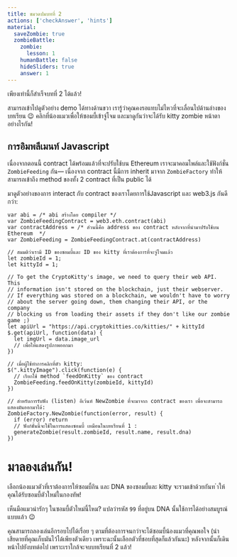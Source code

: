 ```yaml
---
title: ขมวดปมบทที่ 2
actions: ['checkAnswer', 'hints']
material:
  saveZombie: true
  zombieBattle:
    zombie:
      lesson: 1
    humanBattle: false
    hideSliders: true
    answer: 1
---
```


เพียงเท่านี้ก็สำเร็จบทที่ 2 ได้แล้ว!

สามารถเข้าไปดูตัวอย่าง demo ได้ทางด้านขวา เรารู้ว่าคุณคงรอแทบไม่ไหวที่จะเลื่อนไปด้านล่างของบทเรียน 😉 คลิกที่น้องแมวเพื่อให้ซอมบี้เข้าจู่โจม และมาดูกันว่าจะได้รับ kitty zombie หน้าตาอย่างไรกัน!

## การอิมพลีเมนท์ Javascript 

เนื่องจากตอนนี้ contract ได้พร้อมแล้วที่จะปรับใช้บน Ethereum เราจะมาคอมไพล์และใช้ฟังก์ชั่น `ZombieFeeding` กัน— เนื่องจาก contract นี้มีการ inherit  มาจาก `ZombieFactory` ทำให้สามารถเข้าถึง method ของทั้ง 2 contract ที่เป็น public ได้

มาดูตัวอย่างของการ interact กับ contract ของเราโดยการใช้Javascript และ web3.js กันดีกว่า:

```
var abi = /* abi สร้างโดย compiler */
var ZombieFeedingContract = web3.eth.contract(abi)
var contractAddress = /* ส่วนนี้คือ address ของ contract หลังจากที่นำมาปรับใช้บน Ethereum  */
var ZombieFeeding = ZombieFeedingContract.at(contractAddress)

// สมมติว่าเรามี ID ของซอมบี้และ ID ของ kitty ที่เราต้องการที่จะจู่โจมแล้ว
let zombieId = 1;
let kittyId = 1;

// To get the CryptoKitty's image, we need to query their web API. This
// information isn't stored on the blockchain, just their webserver.
// If everything was stored on a blockchain, we wouldn't have to worry
// about the server going down, them changing their API, or the company 
// blocking us from loading their assets if they don't like our zombie game ;)
let apiUrl = "https://api.cryptokitties.co/kitties/" + kittyId
$.get(apiUrl, function(data) {
  let imgUrl = data.image_url
  // เพื่อให้แสดงรูปภาพออกมา
})

// เมื่อผู้ใช้ทำการคลิกที่ตัว kitty:
$(".kittyImage").click(function(e) {
  // เรียกใช้ method `feedOnKitty` ของ contract
  ZombieFeeding.feedOnKitty(zombieId, kittyId)
})

// สำหรับการรับฟัง (listen) อีเว้นท์ NewZombie ที่จะมาจาก contract ของเรา เพื่อจะสามารถแสดงมันออกมาได้:
ZombieFactory.NewZombie(function(error, result) {
  if (error) return
  // ฟังก์ชั่นนี้จะใช้ในการแสดงซอมบี้ เหมือนในบทเรียนที่ 1 :
  generateZombie(result.zombieId, result.name, result.dna)
})
```

# มาลองเล่นกัน!

เลือกน้องแมวตัวที่เราต้องการให้ซอมบี้กิน และ  DNA ของซอมบี้และ kitty จะรวมเข้าด้วยกันท ำให้คุณได้รับซอมบี้ตัวใหม่ในกองทัพ!

เห็นมือแมวน่ารักๆ ในซอมบี้ตัวใหม่นี้ไหม? แปลว่ารหัส `99` ที่อยู่บน DNA นั้นใช้การได้อย่างสมบูรณ์แบบแล้ว 😉

คุณสามารถลองเล่นอีกรอบไปได้เรื่อย ๆ ตามที่ต้องการจนกว่าจะได้ซอมบี้น้องแมวที่คุณพอใจ (น่าเสียดายที่คุณเก็บมันไว้ได้เพียงตัวเดียว เพราะฉะนั้นเลือกตัวที่ชอบที่สุดก็แล้วกันนะ) หลังจากนั้นก็เดินหน้าไปยังบทต่อไป เพราะเราใกล้จะจบบทเรียนที่ 2 แล้ว!
